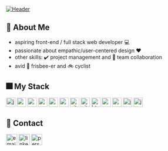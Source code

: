 [![Header](https://res.cloudinary.com/karlkris/image/upload/v1603044536/portfolio/headers/name_header_gmygi6.png)](https://github.com/karlkristopher)
## 👋 About Me

- aspiring front-end / full stack web developer 💻
- passionate about empathic/user-centered design ❤️
- other skills: ✔️ project management and 🙌 team collaboration
- avid 🔵 frisbee-er and 🚲 cyclist

## 🎆 My Stack
<p>
  <img src="https://img.shields.io/badge/javascript-F7DF1E?style=flat-square&logo=javascript&logoColor=white&labelColor=2C2C30" alt="javascript-badge" height="25"  />  
  <img src="https://img.shields.io/badge/react-61DAFB?style=flat-square&logo=react&logoColor=white&labelColor=2C2C30" alt="react-badge" height="25"  />
  <img src="https://img.shields.io/badge/node.js-339933?style=flat-square&logo=node.js&logoColor=white&labelColor=2C2C30" alt="nodejs-badge" height="25"  />
  <img src="https://img.shields.io/badge/ex-express-000000?style=flat-square&labelColor=2C2C30" alt="express-badge" height="25"  />
  <img src="https://img.shields.io/badge/mongodb-47A248?style=flat-square&logo=mongodb&logoColor=white&labelColor=2C2C30" alt="mongodb-badge" height="25"  />
  <img src="https://img.shields.io/badge/socket.io-010101?style=flat-square&logo=socket.io&logoColor=white&labelColor=2C2C30" alt="socket-io-badge" height="25"  />
  <img src="https://img.shields.io/badge/git-f05032?style=flat-square&logo=git&logoColor=white&labelColor=2C2C30" alt="git-badge" height="25"  />
  <img src="https://img.shields.io/badge/github-181717?style=flat-square&logo=github&logoColor=white&labelColor=2C2C30" alt="github-badge" height="25"  />
  <img src="https://img.shields.io/badge/html5-E34F26?style=flat-square&logo=html5&logoColor=white&labelColor=2C2C30" alt="html5-badge" height="25"  />
  <img src="https://img.shields.io/badge/css3-1572B6?style=flat-square&logo=css3&logoColor=white&labelColor=2C2C30" alt="css3-badge" height="25"  />
  <img src="https://img.shields.io/badge/sass-cc6699?style=flat-square&logo=sass&logoColor=white&labelColor=2C2C30" alt="sass-badge" height="25"  />
  <img src="https://img.shields.io/badge/material.ui-0081cb?style=flat-square&logo=material-ui&logoColor=white&labelColor=2C2C30)" alt="javascript-badge" height="25"  />
  <img src="https://img.shields.io/badge/bootstrap-563d7c?style=flat-square&logo=bootstrap&logoColor=white&labelColor=2C2C30" alt="javascript-badge" height="25"  />
</p>


## 💌 Contact
<a href="mailto:karl@secen.ca"><img src="https://img.shields.io/badge/karl@secen.ca-d14836?style=flat-square&logo=gmail&logoColor=white&labelColor=d14836" alt="email-badge" height="30"  /></a>
<a href="https://www.linkedin.com/in/karl-secen/"><img src="https://img.shields.io/badge/linkedin-0077b5?style=flat-square&logo=linkedin&logoColor=white&labelColor=0077b5" alt="linkedin-badge" height="30"  /></a>
<a href="https://secen.ca"><img src="https://img.shields.io/badge/www.secen.ca-4e9ccf?style=flat-square&logo=google-chrome&logoColor=white&labelColor=4e9ccf" alt="personal-website-badge" height="30"  /></a>

